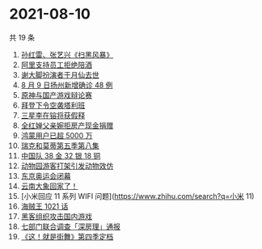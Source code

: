 # 2021-08-10

共 19 条

<!-- BEGIN -->
<!-- 最后更新时间 Tue Aug 10 2021 12:16:21 GMT+0800 (China Standard Time) -->

1. [孙红雷、张艺兴《扫黑风暴》](https://www.zhihu.com/search?q=扫黑风暴)
1. [阿里支持员工拒绝陪酒](https://www.zhihu.com/search?q=阿里)
1. [谢大脚扮演者于月仙去世](https://www.zhihu.com/search?q=谢大脚)
1. [8 月 9 日扬州新增确诊 48 例](https://www.zhihu.com/search?q=扬州疫情)
1. [原神与国产游戏辩论赛](https://www.zhihu.com/search?q=原神)
1. [拜登下令空袭塔利班](https://www.zhihu.com/search?q=塔利班)
1. [三星李在镕将获假释](https://www.zhihu.com/search?q=李在镕)
1. [全红婵父亲婉拒房产现金捐赠](https://www.zhihu.com/search?q=全红婵父亲)
1. [鸿蒙用户已超 5000 万](https://www.zhihu.com/search?q=鸿蒙)
1. [瑞克和莫蒂第五季第八集](https://www.zhihu.com/search?q=瑞克和莫蒂)
1. [中国队 38 金 32 银 18 铜](https://www.zhihu.com/search?q=中国队金牌)
1. [动物园游客打架引发动物效仿](https://www.zhihu.com/search?q=北京动物园)
1. [东京奥运会闭幕](https://www.zhihu.com/search?q=东京奥运会闭幕)
1. [云南大象回家了！](https://www.zhihu.com/search?q=云南大象)
1. [小米回应 11 系列 WIFI 问题](https://www.zhihu.com/search?q=小米 11)
1. [海贼王 1021 话](https://www.zhihu.com/search?q=海贼王)
1. [黑客组织攻击国内游戏](https://www.zhihu.com/search?q=弈剑行)
1. [七部门联合调查「深房理」通报](https://www.zhihu.com/search?q=深房理)
1. [《这！就是街舞》第四季定档](https://www.zhihu.com/search?q=这就是街舞)

<!-- END -->
